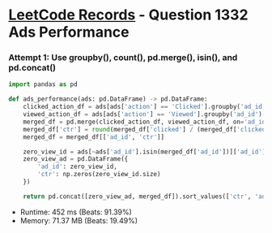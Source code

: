 # [LeetCode Records](../../README.md) - Question 1332 Ads Performance

### Attempt 1: Use groupby(), count(), pd.merge(), isin(), and pd.concat()
```py
import pandas as pd

def ads_performance(ads: pd.DataFrame) -> pd.DataFrame:
    clicked_action_df = ads[ads['action'] == 'Clicked'].groupby('ad_id')['user_id'].count().rename('clicked').reset_index()
    viewed_action_df = ads[ads['action'] == 'Viewed'].groupby('ad_id')['user_id'].count().rename('viewed').reset_index()
    merged_df = pd.merge(clicked_action_df, viewed_action_df, on='ad_id', how='outer').fillna(0)
    merged_df['ctr'] = round(merged_df['clicked'] / (merged_df['clicked'] + merged_df['viewed']) * 100, 2)
    merged_df = merged_df[['ad_id', 'ctr']]

    zero_view_id = ads[~ads['ad_id'].isin(merged_df['ad_id'])]['ad_id']
    zero_view_ad = pd.DataFrame({
        'ad_id': zero_view_id,
        'ctr': np.zeros(zero_view_id.size)
    })

    return pd.concat([zero_view_ad, merged_df]).sort_values(['ctr', 'ad_id'], ascending=[False, True]).drop_duplicates()
```
- Runtime: 452 ms (Beats: 91.39%)
- Memory: 71.37 MB (Beats: 19.49%)

<br>
